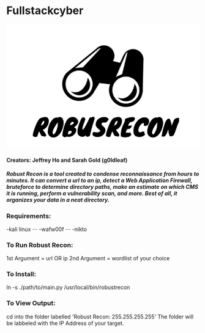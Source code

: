 # Fullstackcyber

![alt text](https://github.com/hojeffrey/Fullstackcyber/blob/test-branch/robust-recon-logo.png)

#### Creators: Jeffrey Ho and Sarah Gold (g0ldleaf)

##### Robust Recon is a tool created to condense reconnaissance from hours to minutes. It can convert a url to an ip, detect a Web Application Firewall, bruteforce to determine directory paths, make an estimate on which CMS it is running, perform a vulnerability scan, and more. Best of all, it organizes your data in a neat directory. 


### Requirements: 
-kali linux
⋅⋅⋅ -wafw00f
⋅⋅⋅ -nikto 

### To Run Robust Recon:
1st Argument = url OR ip
2nd Argument = wordlist of your choice


### To Install:
ln -s ./path/to/main.py /usr/local/bin/robustrecon

### To View Output:
cd into the folder labelled 'Robust Recon: 255.255.255.255'
The folder will be labbeled with the IP Address of your target.
